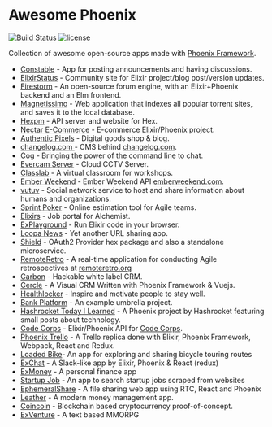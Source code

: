 # Awesome Phoenix
[![Build Status](https://travis-ci.org/droptheplot/awesome-phoenix.svg?branch=master)](https://travis-ci.org/droptheplot/awesome-phoenix)
[![license](https://img.shields.io/github/license/mashape/apistatus.svg)]()

Collection of awesome open-source apps made with [Phoenix Framework](http://phoenixframework.org).

* [Constable](https://github.com/thoughtbot/constable) - App for posting announcements and having discussions.
* [ElixirStatus](https://github.com/rrrene/elixirstatus-web) - Community site for Elixir project/blog post/version updates.
* [Firestorm](https://github.com/dailydrip/firestorm) - An open-source forum engine, with an Elixir+Phoenix backend and an Elm frontend.
* [Magnetissimo](https://github.com/sergiotapia/magnetissimo) - Web application that indexes all popular torrent sites, and saves it to the local database.
* [Hexpm](https://github.com/hexpm/hexpm) - API server and website for Hex.
* [Nectar E-Commerce](https://github.com/vinsol/nectarcommerce) - E-commerce Elixir/Phoenix project.
* [Authentic Pixels](https://github.com/authentic-pixels/ex-shop) - Digital goods shop & blog.
* [changelog.com ](https://github.com/thechangelog/changelog.com) - CMS behind [changelog.com](https://changelog.com/).
* [Cog](https://github.com/operable/cog) - Bringing the power of the command line to chat.
* [Evercam Server](https://github.com/evercam/evercam-server) - Cloud CCTV Server.
* [Classlab](https://github.com/workshops-de/classlab) - A virtual classroom for workshops.
* [Ember Weekend](https://github.com/ember-weekend/ember-weekend-api) - Ember Weekend API [emberweekend.com](https://emberweekend.com).
* [vutuv](https://github.com/vutuv/vutuv) - Social network service to host and share information about humans and organizations.
* [Sprint Poker](https://github.com/elpassion/sprint-poker) - Online estimation tool for Agile teams.
* [Elixirs](https://github.com/rizafahmi/elixirjobs) - Job portal for Alchemist.
* [ExPlayground](https://github.com/stevedomin/ex_playground) - Run Elixir code in your browser.
* [Loopa News](https://github.com/Angarsk8/Loopa-News) - Yet another URL sharing app.
* [Shield](https://github.com/mustafaturan/shield) - OAuth2 Provider hex package and also a standalone microservice.
* [RemoteRetro](https://github.com/stride-nyc/remote_retro) - A real-time application for conducting Agile retrospectives at [remoteretro.org](https://remoteretro.org)
* [Carbon](https://github.com/code3-coop/carbon) - Hackable white label CRM.
* [Cercle](https://github.com/cerclecrm/cercle) - A Visual CRM Written with Phoenix Framework & Vuejs.
* [Healthlocker](https://github.com/healthlocker/healthlocker) - Inspire and motivate people to stay well.
* [Bank Platform](https://github.com/wojtekmach/acme_bank) - An example umbrella project.
* [Hashrocket Today I Learned](https://github.com/hashrocket/tilex) - A Phoenix project by Hashrocket featuring small posts about technology.
* [Code Corps](https://github.com/code-corps/code-corps-api) - Elixir/Phoenix API for [Code Corps](https://www.codecorps.org).
* [Phoenix Trello](https://github.com/bigardone/phoenix-trello) - A Trello replica done with Elixir, Phoenix Framework, Webpack, React and Redux.
* [Loaded Bike](https://github.com/GBH/loaded.bike)- An app for exploring and sharing bicycle touring routes
* [ExChat](https://github.com/tony612/exchat) - A Slack-like app by Elixir, Phoenix & React (redux)
* [ExMoney](https://github.com/gaynetdinov/ex_money) - A personal finance app
* [Startup Job](https://github.com/tsurupin/job_search) - An app to search startup jobs scraped from websites
* [EphemeralShare](https://github.com/zabirauf/ephemeral_share) - A file sharing web app using RTC, React and Phoenix
* [Leather](https://github.com/nicksergeant/leather) - A modern money management app.
* [Coincoin](https://github.com/robinmonjo/coincoin) - Blockchain based cryptocurrency proof-of-concept.
* [ExVenture](https://github.com/oestrich/ex_venture) - A text based MMORPG
